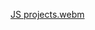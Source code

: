 [JS projects.webm](https://github.com/Sathwika-02/Javascript-Practice/assets/72800563/98e95720-9255-451b-b40d-2d57e140cf32)
